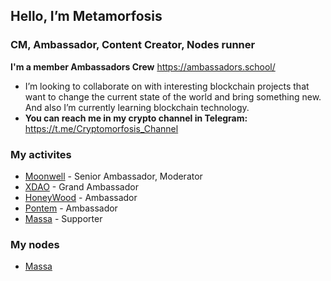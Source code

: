 ## Hello, I’m Metamorfosis
### CM, Ambassador, Content Creator, Nodes runner
**I'm a member Ambassadors Crew** https://ambassadors.school/
+ I’m looking to collaborate on with interesting blockchain projects that want to change the current state of the world and bring something new. And also I’m currently learning blockchain technology.
+ **You can reach me in my crypto channel in Telegram:** https://t.me/Cryptomorfosis_Channel

### My activites
+ [Moonwell](https://moonwell.fi/) - Senior Ambassador, Moderator
+ [XDAO](https://www.xdao.app/) - Grand Ambassador
+ [HoneyWood](https://honeywood.io/) - Ambassador
+ [Pontem](https://pontem.network/) - Ambassador
+ [Massa](https://massa.net/) - Supporter

### My nodes
+ [Massa](https://massa.net/)
